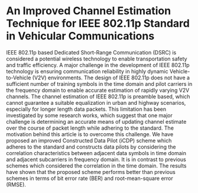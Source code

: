 # An Improved Channel Estimation Technique for IEEE 802.11p Standard in Vehicular Communications

IEEE 802.11p based Dedicated Short-Range Communication (DSRC) is considered a potential wireless technology to enable transportation safety and traffic efficiency. A major challenge in the development of IEEE 802.11p technology is ensuring communication reliability in highly dynamic Vehicle-to-Vehicle (V2V) environments. The design of IEEE 802.11p does not have a sufficient number of training symbols in the time domain and pilot carriers in the frequency domain to enable accurate estimation of rapidly varying V2V channels. The channel estimation of IEEE 802.11p is preamble based, which cannot guarantee a suitable equalization in urban and highway scenarios, especially for longer length data packets. This limitation has been investigated by some research works, which suggest that one major challenge is determining an accurate means of updating channel estimate over the course of packet length while adhering to the standard. The motivation behind this article is to overcome this challenge. We have proposed an improved Constructed Data Pilot (iCDP) scheme which adheres to the standard and constructs data pilots by considering the correlation characteristics between adjacent data symbols in time domain and adjacent subcarriers in frequency domain. It is in contrast to previous schemes which considered the correlation in the time domain. The results have shown that the proposed scheme performs better than previous schemes in terms of bit error rate (BER) and root-mean-square error (RMSE). 
